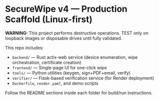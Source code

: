 # SecureWipe v4 — Production Scaffold (Linux-first)

**WARNING:** This project performs destructive operations. TEST only on loopback images or disposable drives until fully validated.

This repo includes:
- `backend/` — Rust actix-web service (device enumeration, wipe orchestration, certificate creation)
- `frontend/` — Single-page UI for one-click wipe
- `tools/` — Python utilities (keygen, sign+PDF+email, verify)
- `verifier/` — Flask-based verification service (for Render deployment)
- `Dockerfile`, `render.yaml`, and demo scripts

Follow the README sections inside each folder for build/run instructions.
